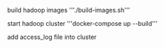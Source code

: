 build hadoop images
'''./build-images.sh'''

start hadoop cluster
'''docker-compose up --build'''

add access_log file into cluster

